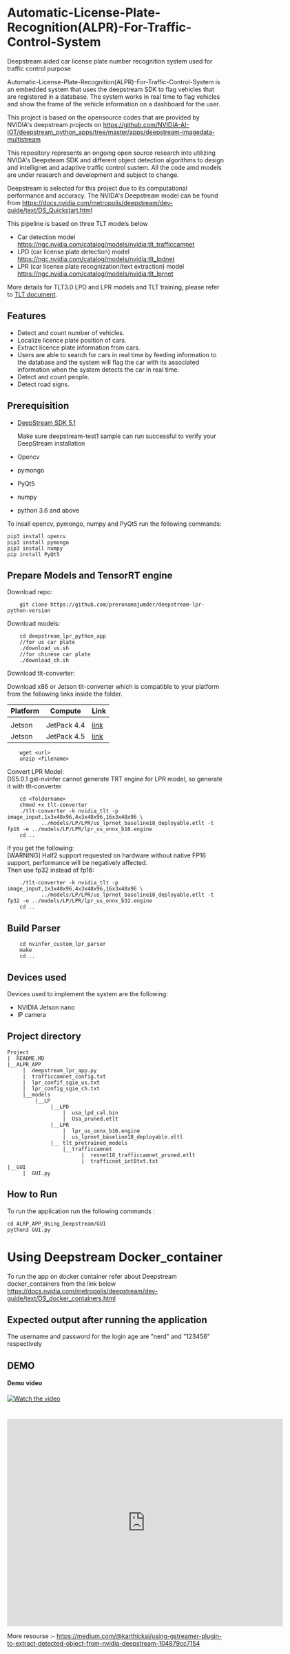 # Automatic-License-Plate-Recognition(ALPR)-For-Traffic-Control-System

Deepstream aided car license plate number recognition system used for traffic control purpose

Automatic-License-Plate-Recognition(ALPR)-For-Traffic-Control-System is an embedded system that uses the deepstream SDK to flag vehicles that are registered in a database. The system works in real time to flag vehicles and show the frame of the vehicle information on a dashboard for the user.

This project is based on the opensource codes that are provided by NVIDIA's deepstream projects on https://github.com/NVIDIA-AI-IOT/deepstream_python_apps/tree/master/apps/deepstream-imagedata-multistream

This repository represents an ongoing open source research into utilizing NVIDA's Deepsteam SDK and different object detection algorithms to design and intellignet and adaptive traffic control sustem. All the code amd models are under research and development and subject to change.

Deepstream is selected for this project due to its computational performance and accuracy. The NVIDA's Deepstream model can be found from https://docs.nvidia.com/metropolis/deepstream/dev-guide/text/DS_Quickstart.html

This pipeline is based on three TLT models below

- Car detection model https://ngc.nvidia.com/catalog/models/nvidia:tlt_trafficcamnet
- LPD (car license plate detection) model https://ngc.nvidia.com/catalog/models/nvidia:tlt_lpdnet
- LPR (car license plate recognization/text extraction) model https://ngc.nvidia.com/catalog/models/nvidia:tlt_lprnet

More details for TLT3.0 LPD and LPR models and TLT training, please refer to [TLT document](https://docs.nvidia.com/metropolis/TLT/tlt-getting-started-guide/).

## Features

- Detect and count number of vehicles.
- Localize licence plate position of cars.
- Extract licence plate information from cars.
- Users are able to search for cars in real time by feeding information to the database and the system will flag the car with its associated information when the system detects the car in real time.
- Detect and count people.
- Detect road signs.

## Prerequisition

- [DeepStream SDK 5.1](https://developer.nvidia.com/deepstream-getting-started)

  Make sure deepstream-test1 sample can run successful to verify your DeepStream installation

- Opencv
- pymongo
- PyQt5
- numpy
- python 3.6 and above

To insall opencv, pymongo, numpy and PyQt5 run the following commands:

```
pip3 install opencv
pip3 install pymongo
pip3 install numpy
pip install PyQt5
```

## Prepare Models and TensorRT engine

Download repo:

```
    git clone https://github.com/preronamajumder/deepstream-lpr-python-version
```

Download models:

```
    cd deepstream_lpr_python_app
    //for us car plate
    ./download_us.sh
    //for chinese car plate
    ./download_ch.sh
```

Download tlt-converter:

Download x86 or Jetson tlt-converter which is compatible to your platform from the following links inside the folder.

| Platform | Compute     | Link                                                    |
| -------- | ----------- | ------------------------------------------------------- |
|          |
| Jetson   | JetPack 4.4 | [link](https://developer.nvidia.com/cuda102-trt71-jp44) |
| Jetson   | JetPack 4.5 | [link](https://developer.nvidia.com/cuda102-trt71-jp45) |

```
    wget <url>
    unzip <filename>
```

Convert LPR Model:  
DS5.0.1 gst-nvinfer cannot generate TRT engine for LPR model, so generate it with tlt-converter

```
    cd <foldername>
    chmod +x tlt-converter
    ./tlt-converter -k nvidia_tlt -p image_input,1x3x48x96,4x3x48x96,16x3x48x96 \
           ../models/LP/LPR/us_lprnet_baseline18_deployable.etlt -t fp16 -e ../models/LP/LPR/lpr_us_onnx_b16.engine
    cd ..
```

if you get the following:  
[WARNING] Half2 support requested on hardware without native FP16 support, performance will be negatively affected.  
Then use fp32 instead of fp16:

```
    ./tlt-converter -k nvidia_tlt -p image_input,1x3x48x96,4x3x48x96,16x3x48x96 \
           ../models/LP/LPR/us_lprnet_baseline18_deployable.etlt -t fp32 -e ../models/LP/LPR/lpr_us_onnx_b32.engine
    cd ..
```

## Build Parser

```
    cd nvinfer_custom_lpr_parser
    make
    cd ..
```

## Devices used

Devices used to implement the system are the following:

- NVIDIA Jetson nano
- IP camera

## Project directory

```
Project
|  README.MD
|__ALPR_APP
     |  deepstream_lpr_app.py
     |  trafficcamnet_config.txt
     |  lpr_confif_sgie_us.txt
     |  lpr_config_sgie_ch.txt
     |__models
         |__LP
              |__LPD
                  |  usa_lpd_cal.bin
                  |  Usa_pruned.etlt
              |__LPR
                  |  lpr_us_onnx_b16.engine
                  |  us_lprnet_baseline18_deployable.eltl
              |__ tlt_pretrained_models
                  |__trafficcamnet
                        |  resnet18_trafficcamnet_pruned.etlt
                        |  trafficnet_int8txt.txt
|__GUI
     |  GUI.py

```

## How to Run

To run the application run the following commands :

```
cd ALRP_APP_Using_Deepstream/GUI
python3 GUI.py

```
# Using Deepstream  Docker_container
To run the app on docker container refer about Deepstream docker_containers from the link below 
<br>https://docs.nvidia.com/metropolis/deepstream/dev-guide/text/DS_docker_containers.html

## Expected output after running the application

The username and password for the login age are "nerd" and "123456" respectively
## DEMO

#### Demo video

[![Watch the video](https://img.youtube.com/vi/Wiu7k70ORow/default.jpg)](https://youtu.be/Wiu7k70ORow)

#

<iframe
    width="640"
    height="480"
    src="https://youtu.be/Wiu7k70ORow"
    frameborder="0"
    allow="autoplay; encrypted-media"
    allowfullscreen
>
</iframe>






More resourse :- https://medium.com/@karthickai/using-gstreamer-plugin-to-extract-detected-object-from-nvidia-deepstream-104879cc7154
